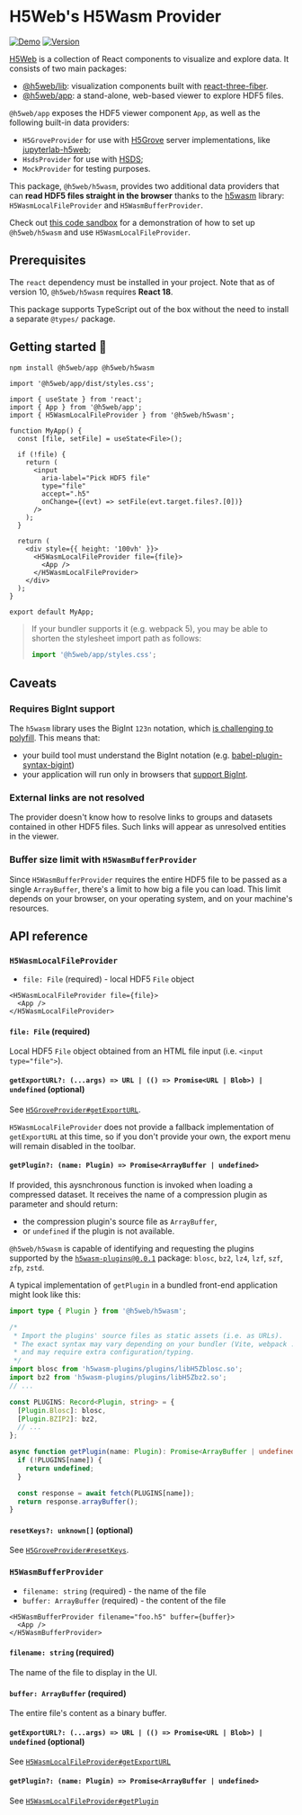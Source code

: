 # H5Web's H5Wasm Provider

[![Demo](https://img.shields.io/website?down_message=offline&label=demo&up_message=online&url=https%3A%2F%2Fh5web.panosc.eu%2Fh5wasm)](https://h5web.panosc.eu/h5wasm)
[![Version](https://img.shields.io/npm/v/@h5web/h5wasm)](https://www.npmjs.com/package/@h5web/h5wasm)

[H5Web](https://github.com/silx-kit/h5web) is a collection of React components
to visualize and explore data. It consists of two main packages:

- [@h5web/lib](https://www.npmjs.com/package/@h5web/lib): visualization
  components built with
  [react-three-fiber](https://github.com/react-spring/react-three-fiber).
- [@h5web/app](https://www.npmjs.com/package/@h5web/app): a stand-alone,
  web-based viewer to explore HDF5 files.

`@h5web/app` exposes the HDF5 viewer component `App`, as well as the following
built-in data providers:

- `H5GroveProvider` for use with [H5Grove](https://github.com/silx-kit/h5grove)
  server implementations, like
  [jupyterlab-h5web](https://github.com/silx-kit/jupyterlab-h5web);
- `HsdsProvider` for use with [HSDS](https://github.com/HDFGroup/hsds);
- `MockProvider` for testing purposes.

This package, `@h5web/h5wasm`, provides two additional data providers that can
**read HDF5 files straight in the browser** thanks to the
[h5wasm](https://github.com/usnistgov/h5wasm) library: `H5WasmLocalFileProvider`
and `H5WasmBufferProvider`.

Check out
[this code sandbox](https://codesandbox.io/p/sandbox/h5web-h5wasm-77j67x?file=%2Fsrc%2FMyApp.tsx%3A1%2C1)
for a demonstration of how to set up `@h5web/h5wasm` and use
`H5WasmLocalFileProvider`.

## Prerequisites

The `react` dependency must be installed in your project. Note that as of
version 10, `@h5web/h5wasm` requires **React 18**.

This package supports TypeScript out of the box without the need to install a
separate `@types/` package.

## Getting started 🚀

```bash
npm install @h5web/app @h5web/h5wasm
```

```tsx
import '@h5web/app/dist/styles.css';

import { useState } from 'react';
import { App } from '@h5web/app';
import { H5WasmLocalFileProvider } from '@h5web/h5wasm';

function MyApp() {
  const [file, setFile] = useState<File>();

  if (!file) {
    return (
      <input
        aria-label="Pick HDF5 file"
        type="file"
        accept=".h5"
        onChange={(evt) => setFile(evt.target.files?.[0])}
      />
    );
  }

  return (
    <div style={{ height: '100vh' }}>
      <H5WasmLocalFileProvider file={file}>
        <App />
      </H5WasmLocalFileProvider>
    </div>
  );
}

export default MyApp;
```

> If your bundler supports it (e.g. webpack 5), you may be able to shorten the
> stylesheet import path as follows:
>
> ```ts
> import '@h5web/app/styles.css';
> ```

## Caveats

### Requires BigInt support

The `h5wasm` library uses the BigInt `123n` notation, which
[is challenging to polyfill](https://javascript.info/bigint#polyfills). This
means that:

- your build tool must understand the BigInt notation (e.g.
  [babel-plugin-syntax-bigint](https://babeljs.io/docs/en/babel-plugin-syntax-bigint))
- your application will run only in browsers that
  [support BigInt](https://caniuse.com/bigint).

### External links are not resolved

The provider doesn't know how to resolve links to groups and datasets contained
in other HDF5 files. Such links will appear as unresolved entities in the
viewer.

### Buffer size limit with `H5WasmBufferProvider`

Since `H5WasmBufferProvider` requires the entire HDF5 file to be passed as a
single `ArrayBuffer`, there's a limit to how big a file you can load. This limit
depends on your browser, on your operating system, and on your machine's
resources.

## API reference

### `H5WasmLocalFileProvider`

- `file: File` (required) - local HDF5 `File` object

```tsx
<H5WasmLocalFileProvider file={file}>
  <App />
</H5WasmLocalFileProvider>
```

#### `file: File` (required)

Local HDF5 `File` object obtained from an HTML file input (i.e.
`<input type="file">`).

#### `getExportURL?: (...args) => URL | (() => Promise<URL | Blob>) | undefined` (optional)

See
[`H5GroveProvider#getExportURL`](https://github.com/silx-kit/h5web/blob/main/packages/app/README.md#getexporturl-args--url----promiseurl--blob--undefined-optional).

`H5WasmLocalFileProvider` does not provide a fallback implementation of
`getExportURL` at this time, so if you don't provide your own, the export menu
will remain disabled in the toolbar.

#### `getPlugin?: (name: Plugin) => Promise<ArrayBuffer | undefined>`

If provided, this aysnchronous function is invoked when loading a compressed
dataset. It receives the name of a compression plugin as parameter and should
return:

- the compression plugin's source file as `ArrayBuffer`,
- or `undefined` if the plugin is not available.

`@h5web/h5wasm` is capable of identifying and requesting the plugins supported
by the
[`h5wasm-plugins@0.0.1`](https://github.com/h5wasm/h5wasm-plugins/tree/v0.0.1)
package: `blosc`, `bz2`, `lz4`, `lzf`, `szf`, `zfp`, `zstd`.

A typical implementation of `getPlugin` in a bundled front-end application might
look like this:

```ts
import type { Plugin } from '@h5web/h5wasm';

/*
 * Import the plugins' source files as static assets (i.e. as URLs).
 * The exact syntax may vary depending on your bundler (Vite, webpack ...)
 * and may require extra configuration/typing.
 */
import blosc from 'h5wasm-plugins/plugins/libH5Zblosc.so';
import bz2 from 'h5wasm-plugins/plugins/libH5Zbz2.so';
// ...

const PLUGINS: Record<Plugin, string> = {
  [Plugin.Blosc]: blosc,
  [Plugin.BZIP2]: bz2,
  // ...
};

async function getPlugin(name: Plugin): Promise<ArrayBuffer | undefined> {
  if (!PLUGINS[name]) {
    return undefined;
  }

  const response = await fetch(PLUGINS[name]);
  return response.arrayBuffer();
}
```

#### `resetKeys?: unknown[]` (optional)

See
[`H5GroveProvider#resetKeys`](https://github.com/silx-kit/h5web/blob/main/packages/app/README.md#resetkeys-unknown-optional).

### `H5WasmBufferProvider`

- `filename: string` (required) - the name of the file
- `buffer: ArrayBuffer` (required) - the content of the file

```tsx
<H5WasmBufferProvider filename="foo.h5" buffer={buffer}>
  <App />
</H5WasmBufferProvider>
```

#### `filename: string` (required)

The name of the file to display in the UI.

#### `buffer: ArrayBuffer` (required)

The entire file's content as a binary buffer.

#### `getExportURL?: (...args) => URL | (() => Promise<URL | Blob>) | undefined` (optional)

See
[`H5WasmLocalFileProvider#getExportURL`](#getexporturl-args--url----promiseurl--blob--undefined-optional)

#### `getPlugin?: (name: Plugin) => Promise<ArrayBuffer | undefined>`

See
[`H5WasmLocalFileProvider#getPlugin`](#getplugin-name-plugin--promisearraybuffer--undefined)
